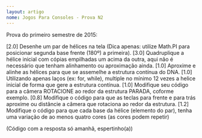 ```yaml
---
layout: artigo
nome: Jogos Para Consoles - Prova N2
---
```


Prova do primeiro semestre de 2015:

[2.0] Desenhe um par de hélices na tela (Dica apenas: utilize Math.PI para posicionar segunda base frente (180º) a primeira).
[3.0] Quadruplique a hélice inicial com cópias empilhadas um acima da outra, aqui não é necessário que tenham alinhamento ou aproximação ainda.
[1.0] Aproxime e alinhe as hélices para que se assemelhe a estrutura contínua do DNA.
[1.0] Utilizando apenas laços (ex: for, while), multiple no mínimo 12 vezes a helice inicial de forma que gere a estrutura contínua.
[1.0] Modifique seu código para a câmera ROTACIONE ao redor da estrutura PARADA, coforme exemplo.
[0.8] Modifique o código para que as teclas para frente e para trás aproxime ou distâncie a câmera que rotaciona ao redor da estrutura.
[1.2] Modifique o código para que cada base da hélice (elemento do par), tenha uma variação de ao menos quatro cores (as cores podem repetir)

(Código com a resposta só amanhã, espertinho(a))
